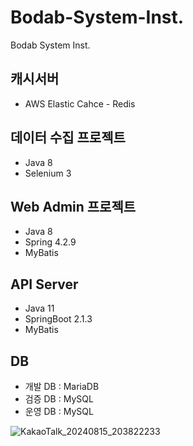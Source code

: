 # Bodab-System-Inst.
Bodab System Inst.

캐시서버
-----
  - AWS Elastic Cahce - Redis

데이터 수집 프로젝트
-----
  - Java 8
  - Selenium 3

Web Admin 프로젝트
------
  - Java 8
  - Spring 4.2.9
  - MyBatis

API Server
-----
  - Java 11
  - SpringBoot 2.1.3
  - MyBatis

DB
-----
  - 개발 DB : MariaDB
  - 검증 DB : MySQL
  - 운영 DB : MySQL


![KakaoTalk_20240815_203822233](https://github.com/user-attachments/assets/0685bf48-2943-492b-b8a9-49f240a91aa3)
